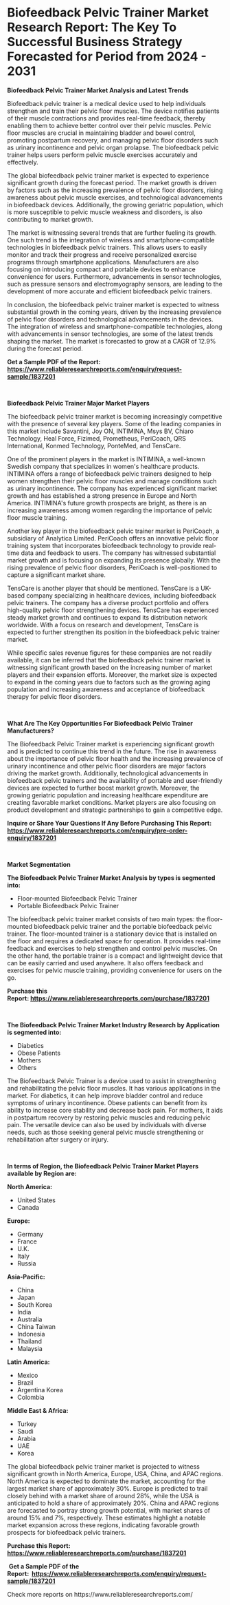 <p><h1>Biofeedback Pelvic Trainer Market Research Report: The Key To Successful Business Strategy Forecasted for Period from 2024 - 2031</h1></p><p><strong>Biofeedback Pelvic Trainer Market Analysis and Latest Trends</strong></p>
<p><p>Biofeedback pelvic trainer is a medical device used to help individuals strengthen and train their pelvic floor muscles. The device notifies patients of their muscle contractions and provides real-time feedback, thereby enabling them to achieve better control over their pelvic muscles. Pelvic floor muscles are crucial in maintaining bladder and bowel control, promoting postpartum recovery, and managing pelvic floor disorders such as urinary incontinence and pelvic organ prolapse. The biofeedback pelvic trainer helps users perform pelvic muscle exercises accurately and effectively.</p><p>The global biofeedback pelvic trainer market is expected to experience significant growth during the forecast period. The market growth is driven by factors such as the increasing prevalence of pelvic floor disorders, rising awareness about pelvic muscle exercises, and technological advancements in biofeedback devices. Additionally, the growing geriatric population, which is more susceptible to pelvic muscle weakness and disorders, is also contributing to market growth.</p><p>The market is witnessing several trends that are further fueling its growth. One such trend is the integration of wireless and smartphone-compatible technologies in biofeedback pelvic trainers. This allows users to easily monitor and track their progress and receive personalized exercise programs through smartphone applications. Manufacturers are also focusing on introducing compact and portable devices to enhance convenience for users. Furthermore, advancements in sensor technologies, such as pressure sensors and electromyography sensors, are leading to the development of more accurate and efficient biofeedback pelvic trainers.</p><p>In conclusion, the biofeedback pelvic trainer market is expected to witness substantial growth in the coming years, driven by the increasing prevalence of pelvic floor disorders and technological advancements in the devices. The integration of wireless and smartphone-compatible technologies, along with advancements in sensor technologies, are some of the latest trends shaping the market. The market is forecasted to grow at a CAGR of 12.9% during the forecast period.</p></p>
<p><strong>Get a Sample PDF of the Report:&nbsp; <a href="https://www.reliableresearchreports.com/enquiry/request-sample/1837201">https://www.reliableresearchreports.com/enquiry/request-sample/1837201</a></strong></p>
<p>&nbsp;</p>
<p><strong>Biofeedback Pelvic Trainer Major Market Players</strong></p>
<p><p>The biofeedback pelvic trainer market is becoming increasingly competitive with the presence of several key players. Some of the leading companies in this market include Savantini, Joy ON, INTIMINA, Msys BV, Chiaro Technology, Heal Force, Fizimed, Prometheus, PeriCoach, QRS International, Konmed Technology, PonteMed, and TensCare.</p><p>One of the prominent players in the market is INTIMINA, a well-known Swedish company that specializes in women's healthcare products. INTIMINA offers a range of biofeedback pelvic trainers designed to help women strengthen their pelvic floor muscles and manage conditions such as urinary incontinence. The company has experienced significant market growth and has established a strong presence in Europe and North America. INTIMINA's future growth prospects are bright, as there is an increasing awareness among women regarding the importance of pelvic floor muscle training.</p><p>Another key player in the biofeedback pelvic trainer market is PeriCoach, a subsidiary of Analytica Limited. PeriCoach offers an innovative pelvic floor training system that incorporates biofeedback technology to provide real-time data and feedback to users. The company has witnessed substantial market growth and is focusing on expanding its presence globally. With the rising prevalence of pelvic floor disorders, PeriCoach is well-positioned to capture a significant market share.</p><p>TensCare is another player that should be mentioned. TensCare is a UK-based company specializing in healthcare devices, including biofeedback pelvic trainers. The company has a diverse product portfolio and offers high-quality pelvic floor strengthening devices. TensCare has experienced steady market growth and continues to expand its distribution network worldwide. With a focus on research and development, TensCare is expected to further strengthen its position in the biofeedback pelvic trainer market.</p><p>While specific sales revenue figures for these companies are not readily available, it can be inferred that the biofeedback pelvic trainer market is witnessing significant growth based on the increasing number of market players and their expansion efforts. Moreover, the market size is expected to expand in the coming years due to factors such as the growing aging population and increasing awareness and acceptance of biofeedback therapy for pelvic floor disorders.</p></p>
<p>&nbsp;</p>
<p><strong>What Are The Key Opportunities For Biofeedback Pelvic Trainer Manufacturers?</strong></p>
<p><p>The Biofeedback Pelvic Trainer market is experiencing significant growth and is predicted to continue this trend in the future. The rise in awareness about the importance of pelvic floor health and the increasing prevalence of urinary incontinence and other pelvic floor disorders are major factors driving the market growth. Additionally, technological advancements in biofeedback pelvic trainers and the availability of portable and user-friendly devices are expected to further boost market growth. Moreover, the growing geriatric population and increasing healthcare expenditure are creating favorable market conditions. Market players are also focusing on product development and strategic partnerships to gain a competitive edge.</p></p>
<p><strong>Inquire or Share Your Questions If Any Before Purchasing This Report: <a href="https://www.reliableresearchreports.com/enquiry/pre-order-enquiry/1837201">https://www.reliableresearchreports.com/enquiry/pre-order-enquiry/1837201</a></strong></p>
<p>&nbsp;</p>
<p><strong>Market Segmentation</strong></p>
<p><strong>The Biofeedback Pelvic Trainer Market Analysis by types is segmented into:</strong></p>
<p><ul><li>Floor-mounted Biofeedback Pelvic Trainer</li><li>Portable Biofeedback Pelvic Trainer</li></ul></p>
<p><p>The biofeedback pelvic trainer market consists of two main types: the floor-mounted biofeedback pelvic trainer and the portable biofeedback pelvic trainer. The floor-mounted trainer is a stationary device that is installed on the floor and requires a dedicated space for operation. It provides real-time feedback and exercises to help strengthen and control pelvic muscles. On the other hand, the portable trainer is a compact and lightweight device that can be easily carried and used anywhere. It also offers feedback and exercises for pelvic muscle training, providing convenience for users on the go.</p></p>
<p><strong>Purchase this Report:&nbsp;<a href="https://www.reliableresearchreports.com/purchase/1837201">https://www.reliableresearchreports.com/purchase/1837201</a></strong></p>
<p>&nbsp;</p>
<p><strong>The Biofeedback Pelvic Trainer Market Industry Research by Application is segmented into:</strong></p>
<p><ul><li>Diabetics</li><li>Obese Patients</li><li>Mothers</li><li>Others</li></ul></p>
<p><p>The Biofeedback Pelvic Trainer is a device used to assist in strengthening and rehabilitating the pelvic floor muscles. It has various applications in the market. For diabetics, it can help improve bladder control and reduce symptoms of urinary incontinence. Obese patients can benefit from its ability to increase core stability and decrease back pain. For mothers, it aids in postpartum recovery by restoring pelvic muscles and reducing pelvic pain. The versatile device can also be used by individuals with diverse needs, such as those seeking general pelvic muscle strengthening or rehabilitation after surgery or injury.</p></p>
<p>&nbsp;</p>
<p><strong>In terms of Region, the Biofeedback Pelvic Trainer Market Players available by Region are:</strong></p>
<p>
    <p> <strong> North America: </strong>
        <ul>
            <li>United States</li>
            <li>Canada</li>
        </ul>
        </p> 
    <p> <strong> Europe: </strong>
        <ul>
            <li>Germany</li>
            <li>France</li>
            <li>U.K.</li>
            <li>Italy</li>
            <li>Russia</li>
        </ul>
        </p> 
    <p> <strong> Asia-Pacific: </strong>
        <ul>
            <li>China</li>
            <li>Japan</li>
            <li>South Korea</li>
            <li>India</li>
            <li>Australia</li>
            <li>China Taiwan</li>
            <li>Indonesia</li>
            <li>Thailand</li>
            <li>Malaysia</li>
        </ul>
        </p> 
    <p> <strong> Latin America: </strong>
        <ul>
            <li>Mexico</li>
            <li>Brazil</li>
            <li>Argentina Korea</li>
            <li>Colombia</li>
        </ul>
        </p> 
    <p> <strong> Middle East & Africa: </strong>
        <ul>
            <li>Turkey</li>
            <li>Saudi</li>
            <li>Arabia</li>
            <li>UAE</li>
            <li>Korea</li>
        </ul>
    </p>
    </p>
<p><p>The global biofeedback pelvic trainer market is projected to witness significant growth in North America, Europe, USA, China, and APAC regions. North America is expected to dominate the market, accounting for the largest market share of approximately 30%. Europe is predicted to trail closely behind with a market share of around 28%, while the USA is anticipated to hold a share of approximately 20%. China and APAC regions are forecasted to portray strong growth potential, with market shares of around 15% and 7%, respectively. These estimates highlight a notable market expansion across these regions, indicating favorable growth prospects for biofeedback pelvic trainers.</p></p>
<p><strong>Purchase this Report: <a href="https://www.reliableresearchreports.com/purchase/1837201">https://www.reliableresearchreports.com/purchase/1837201</a></strong></p>
<p>&nbsp;<strong>Get a Sample PDF of the Report:&nbsp;&nbsp;<a href="https://www.reliableresearchreports.com/enquiry/request-sample/1837201">https://www.reliableresearchreports.com/enquiry/request-sample/1837201</a></strong></p>
<p><strong></strong></p>
<p>Check more reports on https://www.reliableresearchreports.com/</p>